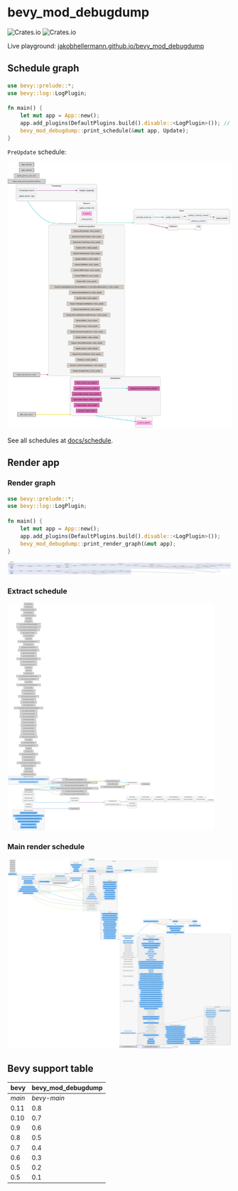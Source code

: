 # bevy_mod_debugdump
![Crates.io](https://img.shields.io/crates/v/bevy_mod_debugdump)
![Crates.io](https://img.shields.io/crates/d/bevy_mod_debugdump)

Live playground: [jakobhellermann.github.io/bevy_mod_debugdump](https://jakobhellermann.github.io/bevy_mod_debugdump)

## Schedule graph

```rust
use bevy::prelude::*;
use bevy::log::LogPlugin;

fn main() {
    let mut app = App::new();
    app.add_plugins(DefaultPlugins.build().disable::<LogPlugin>()); // disable LogPlugin so that you can pipe the output directly into `dot -Tsvg`
    bevy_mod_debugdump::print_schedule(&mut app, Update);
}
```

`PreUpdate` schedule:

<picture>
<source media="(prefers-color-scheme: dark)" srcset="https://raw.githubusercontent.com/jakobhellermann/bevy_mod_debugdump/main/docs/schedule/dark/schedule_PreUpdate.dot.svg">
<img alt="Main (filtered)" src="https://raw.githubusercontent.com/jakobhellermann/bevy_mod_debugdump/main/docs/schedule/light/schedule_PreUpdate.dot.svg">
</picture>

See all schedules at [docs/schedule](./docs/schedule/README.md).

## Render app

### Render graph

```rust
use bevy::prelude::*;
use bevy::log::LogPlugin;

fn main() {
    let mut app = App::new();
    app.add_plugins(DefaultPlugins.build().disable::<LogPlugin>()); 
    bevy_mod_debugdump::print_render_graph(&mut app);
}
```

<picture>
<source media="(prefers-color-scheme: dark)" srcset="https://raw.githubusercontent.com/jakobhellermann/bevy_mod_debugdump/bevy/docs/render/dark/render_graph.dot.svg">
<img alt="render graph" src="https://raw.githubusercontent.com/jakobhellermann/bevy_mod_debugdump/bevy/docs/render/light/render_graph.dot.svg">
</picture>

### Extract schedule

<picture>
<source media="(prefers-color-scheme: dark)" srcset="https://raw.githubusercontent.com/jakobhellermann/bevy_mod_debugdump/bevy-main/docs/schedule/dark/render_schedule_ExtractSchedule.dot.svg">
<img alt="ExtractSchedule" src="https://raw.githubusercontent.com/jakobhellermann/bevy_mod_debugdump/bevy-main/docs/schedule/light/render_schedule_ExtractSchedule.dot.svg" height=512>
</picture>

### Main render schedule

<picture>
<source media="(prefers-color-scheme: dark)" srcset="https://raw.githubusercontent.com/jakobhellermann/bevy_mod_debugdump/bevy-main/docs/schedule/dark/render_schedule_Render.dot.svg">
<img alt="Main" src="https://raw.githubusercontent.com/jakobhellermann/bevy_mod_debugdump/bevy-main/docs/schedule/light/render_schedule_Render.dot.svg">
</picture>


## Bevy support table

|bevy|bevy\_mod\_debugdump|
|---|---|
|*main*|*bevy-main*|
|0.11|0.8|
|0.10|0.7|
|0.9|0.6|
|0.8|0.5|
|0.7|0.4|
|0.6|0.3|
|0.5|0.2|
|0.5|0.1|
